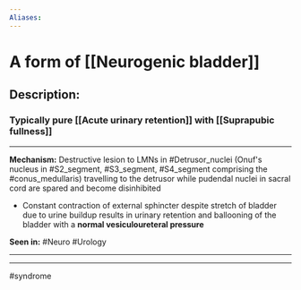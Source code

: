 ```yaml
---
Aliases:
---
```

# A form of [[Neurogenic bladder]]
## Description:
### Typically pure [[Acute urinary retention]] with [[Suprapubic fullness]]

---
**Mechanism:** Destructive lesion to LMNs in #Detrusor_nuclei (Onuf's nucleus in #S2_segment, #S3_segment, #S4_segment comprising the #conus_medullaris) travelling to the detrusor while pudendal nuclei in sacral cord are spared and become disinhibited
- Constant contraction of external sphincter despite stretch of bladder due to urine buildup results in urinary retention and ballooning of the bladder with a **normal vesiculoureteral pressure**

**Seen in:** #Neuro #Urology 

---


---
#syndrome 

